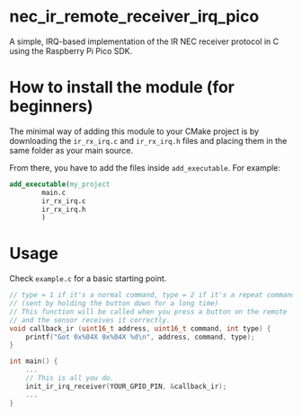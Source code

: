 # nec_ir_remote_receiver_irq_pico
A simple, IRQ-based implementation of the IR NEC receiver protocol in C using the Raspberry Pi Pico SDK.

# How to install the module (for beginners)
The minimal way of adding this module to your CMake project is by downloading the `ir_rx_irq.c` and `ir_rx_irq.h` files
and placing them in the same folder as your main source.

From there, you have to add the files inside `add_executable`. For example:
```cmake
add_executable(my_project
        main.c
        ir_rx_irq.c
        ir_rx_irq.h
        )
```

# Usage
Check `example.c` for a basic starting point.
```c
// type = 1 if it's a normal command, type = 2 if it's a repeat command 
// (sent by holding the button down for a long time)
// This function will be called when you press a button on the remote
// and the sensor receives it correctly.
void callback_ir (uint16_t address, uint16_t command, int type) {
    printf("Got 0x%04X 0x%04X %d\n", address, command, type);
}

int main() {
    ...
    // This is all you do.
    init_ir_irq_receiver(YOUR_GPIO_PIN, &callback_ir);
    ...
}
```
